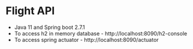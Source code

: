 # Flight API

- Java 11 and Spring boot 2.7.1
- To access h2 in memory database - http://localhost:8090/h2-console
- To access spring actuator - http://localhost:8090/actuator